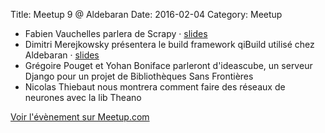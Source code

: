Title: Meetup 9 @ Aldebaran
Date: 2016-02-04
Category: Meetup

- Fabien Vauchelles parlera de Scrapy · [slides](https://goo.gl/xvdu8v)
- Dimitri Merejkowsky présentera le build framework qiBuild utilisé chez Aldebaran · [slides](http://www.slideshare.net/DimitriMerejkowsky/parispy)
- Grégoire Pouget et Yohan Boniface parleront d'ideascube, un serveur Django pour un projet de Bibliothèques Sans Frontières
- Nicolas Thiebaut nous montrera comment faire des réseaux de neurones avec la lib Theano

[Voir l'évènement sur Meetup.com](https://www.meetup.com/Paris-py-Python-Django-friends/events/228238052/)
